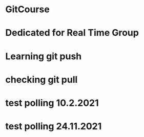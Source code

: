 # GitCourse
# Dedicated for Real Time Group
# Learning git push
# checking git pull
# test polling 10.2.2021
# test polling 24.11.2021    

